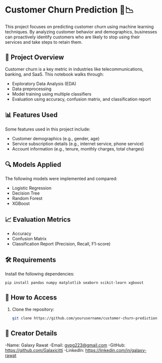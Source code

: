 # Customer Churn Prediction 🧠📉

This project focuses on predicting customer churn using machine learning techniques. By analyzing customer behavior and demographics, businesses can proactively identify customers who are likely to stop using their services and take steps to retain them.

## 📁 Project Overview

Customer churn is a key metric in industries like telecommunications, banking, and SaaS. This notebook walks through:
- Exploratory Data Analysis (EDA)
- Data preprocessing
- Model training using multiple classifiers
- Evaluation using accuracy, confusion matrix, and classification report

## 📊 Features Used

Some features used in this project include:
- Customer demographics (e.g., gender, age)
- Service subscription details (e.g., internet service, phone service)
- Account information (e.g., tenure, monthly charges, total charges)

## 🔍 Models Applied

The following models were implemented and compared:
- Logistic Regression
- Decision Tree
- Random Forest
- XGBoost

## 📈 Evaluation Metrics

- Accuracy
- Confusion Matrix
- Classification Report (Precision, Recall, F1-score)

## 🛠️ Requirements

Install the following dependencies:
    
    pip install pandas numpy matplotlib seaborn scikit-learn xgboost

## 🚀 How to Access

1. Clone the repository:
   ```bash
   git clone https://github.com/yourusername/customer-churn-prediction.git

## 👤 Creator Details

-Name: Galaxy Rawat
-Email: gvpg223@gmail.com
-GitHub: https://github.com/Galaxicitti
-LinkedIn: https://linkedin.com/in/galaxy-rawat


